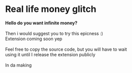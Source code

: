 <h1>Real life money glitch</h1>
<b>Hello do you want infinite money?</b><br><br>
Then i would suggest you to try this epicness :)<br>
Extension coming soon yep<br><br>
Feel free to copy the source code, but you will have to wait<br>
using it until I release the extension publicly
<br><br>
In da making

